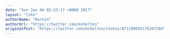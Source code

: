 ```yaml
---
date: "Sun Jun 04 02:23:17 +0000 2017"
layout: "like"
authorName: "Martin"
authorUrl: "https://twitter.com/mshelton"
originalPost: "https://twitter.com/mshelton/status/871190592176267264"
---
```

